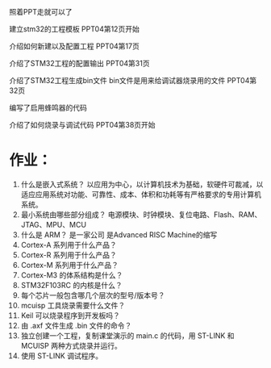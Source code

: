 照着PPT走就可以了

建立stm32的工程模板
PPT04第12页开始

介绍如何新建以及配置工程
PPT04第17页

介绍了STM32工程的配置输出
PPT04第31页

介绍了STM32工程生成bin文件
bin文件是用来给调试器烧录用的文件
PPT04第32页

编写了启用蜂鸣器的代码

介绍了如何烧录与调试代码
PPT04第38页开始

# 作业：
1. 什么是嵌入式系统？
	以应用为中心，以计算机技术为基础，软硬件可裁减，以适应应用系统对功能、可靠性、成本、体积和功耗等有严格要求的专用计算机系统。
2. 最小系统由哪些部分组成？
	电源模块、时钟模块、复位电路、Flash、RAM、JTAG、MPU、MCU
3. 什么是 ARM？
	是一家公司
	是Advanced RISC Machine的缩写
4. Cortex-A 系列用于什么产品？
5. Cortex-R 系列用于什么产品？
6. Cortex-M 系列用于什么产品？
7. Cortex-M3 的体系结构是什么？
8. STM32F103RC 的内核是什么？
9. 每个芯片一般包含哪几个层次的型号/版本号？
10. mcuisp 工具烧录需要什么文件？
11. Keil 可以烧录程序到开发板吗？
12. 由 .axf 文件生成 .bin 文件的命令？
13. 独立创建一个工程，复制课堂演示的 main.c 的代码，用 ST-LINK 和 MCUISP 两种方式烧录并运行。
14. 使用 ST-LINK 调试程序。